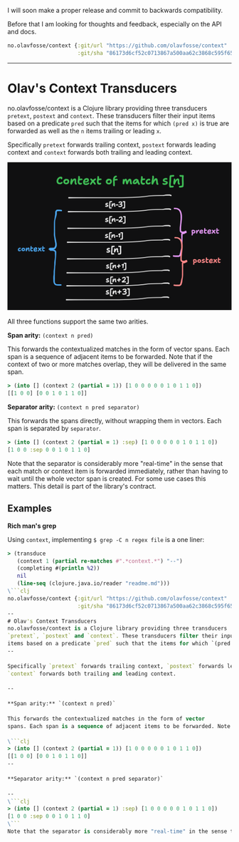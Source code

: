I will soon make a proper release and commit to backwards compatibility.

Before that I am looking for thoughts and feedback, especially on the API and docs.

```clj
no.olavfosse/context {:git/url "https://github.com/olavfosse/context"
                      :git/sha "86173d6cf52c0713867a500aa62c3868c595f659"}
```
---

# Olav's Context Transducers
no.olavfosse/context is a Clojure library providing three transducers
`pretext`, `postext` and `context`. These transducers filter their input
items based on a predicate `pred` such that the items for which `(pred x)` is true
are forwarded as well as the `n` items trailing or leading `x`.

Specifically `pretext` forwards trailing context, `postext` forwards leading context and
`context` forwards both trailing and leading context.

<img src="./illustration.png"  width="600"/>

All three functions support the same two arities.

**Span arity:** `(context n pred)`

This forwards the contextualized matches in the form of vector
spans. Each span is a sequence of adjacent items to be forwarded. Note that if the context of two or more matches overlap, they will be delivered in the same span.

```clj
> (into [] (context 2 (partial = 1)) [1 0 0 0 0 0 1 0 1 1 0])
[[1 0 0] [0 0 1 0 1 1 0]]
```

**Separator arity:** `(context n pred separator)`

This forwards the spans directly, without wrapping them in vectors. Each span is separated by `separator`.

```clj
> (into [] (context 2 (partial = 1) :sep) [1 0 0 0 0 0 1 0 1 1 0])
[1 0 0 :sep 0 0 1 0 1 1 0]
```
Note that the separator is considerably more "real-time" in the sense that each match or context item is forwarded immediately, rather than having to wait until the whole vector span is created. For some use cases this matters. This detail is part of the library's contract.

## Examples

**Rich man's grep**

Using `context`, implementing `$ grep -C n regex file` is a one liner:

```clj
> (transduce
   (context 1 (partial re-matches #".*context.*") "--")
   (completing #(println %2))
   nil
   (line-seq (clojure.java.io/reader "readme.md")))
\```clj
no.olavfosse/context {:git/url "https://github.com/olavfosse/context"
                      :git/sha "86173d6cf52c0713867a500aa62c3868c595f659"}
--
# Olav's Context Transducers
no.olavfosse/context is a Clojure library providing three transducers
`pretext`, `postext` and `context`. These transducers filter their input
items based on a predicate `pred` such that the items for which `(pred x)` is true
--

Specifically `pretext` forwards trailing context, `postext` forwards leading context and
`context` forwards both trailing and leading context.

--

**Span arity:** `(context n pred)`

This forwards the contextualized matches in the form of vector
spans. Each span is a sequence of adjacent items to be forwarded. Note that if the context of two or more matches overlap, they will be delivered in the same span.

\```clj
> (into [] (context 2 (partial = 1)) [1 0 0 0 0 0 1 0 1 1 0])
[[1 0 0] [0 0 1 0 1 1 0]]
--

**Separator arity:** `(context n pred separator)`

--
\```clj
> (into [] (context 2 (partial = 1) :sep) [1 0 0 0 0 0 1 0 1 1 0])
[1 0 0 :sep 0 0 1 0 1 1 0]
\```
Note that the separator is considerably more "real-time" in the sense that each match or context item is forwarded immediately, rather than having to wait until the whole vector span is created. For some use cases this matters. This detail is part of the library's contract.
```
